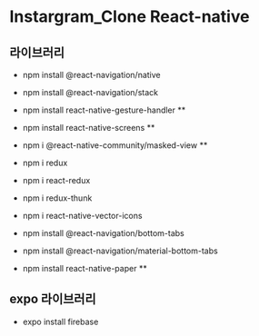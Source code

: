 # Instargram_Clone React-native


## 라이브러리
- npm install @react-navigation/native
- npm install @react-navigation/stack
- npm install react-native-gesture-handler      **
- npm install react-native-screens               **
- npm i @react-native-community/masked-view     **

- npm i redux
- npm i react-redux
- npm i redux-thunk

- npm i react-native-vector-icons

- npm install @react-navigation/bottom-tabs

- npm install @react-navigation/material-bottom-tabs
- npm install react-native-paper            **


## expo 라이브러리
- expo install firebase

